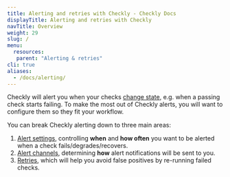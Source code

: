```yaml
---
title: Alerting and retries with Checkly - Checkly Docs
displayTitle: Alerting and retries with Checkly
navTitle: Overview
weight: 29
slug: /
menu:
  resources:
   parent: "Alerting & retries"
cli: true
aliases:
  - /docs/alerting/
---
```


Checkly will alert you when your checks [change state](/docs/alerting-and-retries/alert-states/), e.g. when a passing check starts failing. To make the most out of Checkly alerts, you will want to configure them so they fit your workflow.

You can break Checkly alerting down to three main areas:
1. [Alert settings](/docs/alerting-and-retries/alert-settings/), controlling **when** and **how often** you want to be alerted when a check fails/degrades/recovers.
2. [Alert channels](/docs/alerting-and-retries/alert-channels/), determining **how** alert notifications will be sent to you.
3. [Retries](/docs/alerting-and-retries/retries/), which will help you avoid false positives by re-running failed checks.

